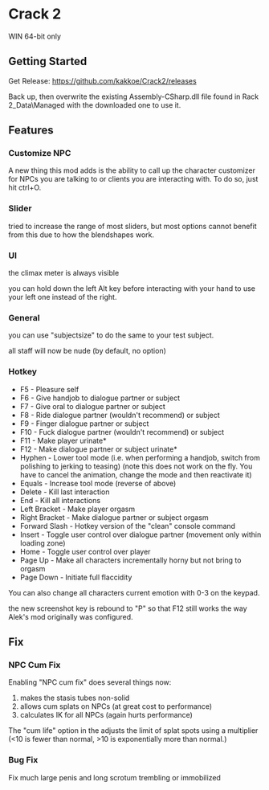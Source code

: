 # Crack 2

WIN 64-bit only

## Getting Started

Get Release: https://github.com/kakkoe/Crack2/releases

Back up, then overwrite the existing Assembly-CSharp.dll file found in Rack 2_Data\\Managed with the downloaded one to use it.

## Features
### Customize NPC

A new thing this mod adds is the ability to call up the character customizer for NPCs you are talking to or clients you are interacting with. To do so, just hit ctrl+O.

### Slider

tried to increase the range of most sliders, but most options cannot benefit from this due to how the blendshapes work.

### UI

the climax meter is always visible

you can hold down the left Alt key before interacting with your hand to use your left one instead of the right.

### General

you can use "subjectsize" to do the same to your test subject.

all staff will now be nude (by default, no option)

### Hotkey

 - F5 - Pleasure self
 - F6 - Give handjob to dialogue partner or subject
 - F7 - Give oral to dialogue partner or subject
 - F8 - Ride dialogue partner (wouldn't recommend) or subject
 - F9 - Finger dialogue partner or subject
 - F10 - Fuck dialogue partner (wouldn't recommend) or subject
 - F11 - Make player urinate*
 - F12 - Make dialogue partner or subject urinate*
 - Hyphen - Lower tool mode (i.e. when performing a handjob, switch from polishing to jerking to teasing) (note this does not work on the fly. You have to cancel the animation, change the mode and then reactivate it)
 - Equals - Increase tool mode (reverse of above)
 - Delete - Kill last interaction
 - End - Kill all interactions
 - Left Bracket - Make player orgasm
 - Right Bracket - Make dialogue partner or subject orgasm
 - Forward Slash - Hotkey version of the "clean" console command
 - Insert - Toggle user control over dialogue partner (movement only within loading zone)
 - Home - Toggle user control over player
 - Page Up - Make all characters incrementally horny but not bring to orgasm
 - Page Down - Initiate full flaccidity

You can also change all characters current emotion with 0-3 on the keypad.

the new screenshot key is rebound to "P" so that F12 still works the way Alek's mod originally was configured.

## Fix

### NPC Cum Fix

Enabling "NPC cum fix" does several things now:
1) makes the stasis tubes non-solid
2) allows cum splats on NPCs (at great cost to performance)
3) calculates IK for all NPCs (again hurts performance)

The "cum life" option in the adjusts the limit of splat spots using a multiplier (<10 is fewer than normal, >10 is exponentially more than normal.)

### Bug Fix

Fix much large penis and long scrotum trembling or immobilized
